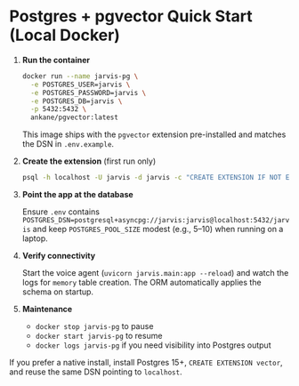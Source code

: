 # Postgres + pgvector Quick Start (Local Docker)

1. **Run the container**

   ```bash
   docker run --name jarvis-pg \
     -e POSTGRES_USER=jarvis \
     -e POSTGRES_PASSWORD=jarvis \
     -e POSTGRES_DB=jarvis \
     -p 5432:5432 \
     ankane/pgvector:latest
   ```

   This image ships with the `pgvector` extension pre-installed and matches the DSN in `.env.example`.

2. **Create the extension** (first run only)

   ```bash
   psql -h localhost -U jarvis -d jarvis -c "CREATE EXTENSION IF NOT EXISTS vector;"
   ```

3. **Point the app at the database**

   Ensure `.env` contains `POSTGRES_DSN=postgresql+asyncpg://jarvis:jarvis@localhost:5432/jarvis` and keep `POSTGRES_POOL_SIZE` modest (e.g., 5–10) when running on a laptop.

4. **Verify connectivity**

   Start the voice agent (`uvicorn jarvis.main:app --reload`) and watch the logs for `memory` table creation. The ORM automatically applies the schema on startup.

5. **Maintenance**

   - `docker stop jarvis-pg` to pause
   - `docker start jarvis-pg` to resume
   - `docker logs jarvis-pg` if you need visibility into Postgres output

If you prefer a native install, install Postgres 15+, `CREATE EXTENSION vector`, and reuse the same DSN pointing to `localhost`.
